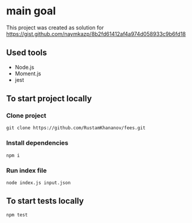 # main goal

This project was created as solution for https://gist.github.com/naymkazp/8b2fd61412af4a974d058933c9b6fd18

## Used tools
- Node.js
- Moment.js
- jest

## To start project locally

### Clone project
```git clone https://github.com/RustamKhananov/fees.git```

### Install dependencies
```npm i```

### Run index file
```node index.js input.json``` 

## To start tests locally
```npm test```
